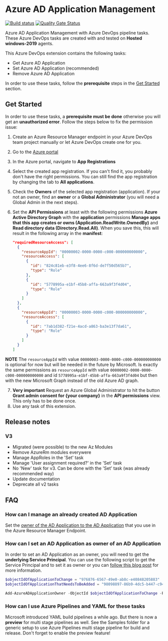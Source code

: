 # Azure AD Application Management

[![Build status](https://ralphjansen.visualstudio.com/AzureAdApplicationManagement/_apis/build/status/Vsts-Extension?branchName=master)](https://ralphjansen.visualstudio.com/AzureAdApplicationManagement/_build/latest?definitionId=12&branchName=master) [![Quality Gate Status](https://sonarcloud.io/api/project_badges/measure?project=LockTar_AzureAdApplicationManagement&metric=alert_status)](https://sonarcloud.io/dashboard?id=LockTar_AzureAdApplicationManagement)

Azure AD Application Management with Azure DevOps pipeline tasks. These Azure DevOps tasks are created with and tested on **Hosted windows-2019** agents.

This Azure DevOps extension contains the following tasks:

- Get Azure AD Application
- Set Azure AD Application (recommended)
- Remove Azure AD Application

In order to use these tasks, follow the **prerequisite** steps in the [Get Started](#get-started) section.

## Get Started

In order to use these tasks, a **prerequisite must be done** otherwise you will get an **unauthorized error**. Follow the steps below to fix the permission issue:

1. Create an Azure Resource Manager endpoint in your Azure DevOps team project manually or let Azure DevOps create one for you.
2. Go to the [Azure portal](https://portal.azure.com)
3. In the Azure portal, navigate to **App Registrations**
4. Select the created app registration. If you can't find it, you probably don't have the right permissions. You can still find the app registration by changing the tab to **All applications**.
5. Check the **Owners** of the selected app registration (application). If your not an owner, find an **owner** or a **Global Administrator** (you will need a Global Admin in the next steps).
6. Set the **API Permissions** at least with the following permissions **Azure Active Directory Graph** with the **application** permissions **Manage apps that this app creates or owns (Application.ReadWrite.OwnedBy)** and **Read directory data (Directory.Read.All)**. When you save this, this will result in the following array in the **manifest**:

    ```json
    "requiredResourceAccess": [
      {
        "resourceAppId": "00000002-0000-0000-c000-000000000000",
        "resourceAccess": [
          {
            "id": "824c81eb-e3f8-4ee6-8f6d-de7f50d565b7",
            "type": "Role"
          },
          {
            "id": "5778995a-e1bf-45b8-affa-663a9f3f4d04",
            "type": "Role"
          }
        ]
      },
      {
        "resourceAppId": "00000003-0000-0000-c000-000000000000",
        "resourceAccess": [
          {
            "id": "7ab1d382-f21e-4acd-a863-ba3e13f7da61",
            "type": "Role"
          }
        ]
      }
    ]
    ```

**NOTE** The `resourceAppId` with value `00000003-0000-0000-c000-000000000000` is optional for now but will be needed in the future by Microsoft. Is exactly the same permissions as `resourceAppId` with value `00000002-0000-0000-c000-000000000000` and id `5778995a-e1bf-45b8-affa-663a9f3f4d04` but then with the new Microsoft Graph instead of the old Azure AD graph.

7. **Very important** Request an Azure Global Administrator to hit the button **Grant admin consent for {your company}** in the **API permissions** view. This only has to be done once.
8. Use any task of this extension.

## Release notes

### V3

- Migrated (were possible) to the new Az Modules
- Remove AzureRm modules everywere
- Manage AppRoles in the 'Set' task
- Manage 'User assignment required?' in the 'Set' task
- No 'New' task for v3. Can be done with the 'Set' task (was already recommended way)
- Update documentation
- Deprecate all v2 tasks

## FAQ

### How can I manage an already created AD Application

Set the [owner of the AD Application to the AD Application](#How-can-I-set-an-AD-Application-as-owner-of-an-AD-Application) that you use in the Azure Resource Manager Endpoint.

### How can I set an AD Application as owner of an AD Application

In order to set an AD Application as an owner, you will need to get the **underlying Service Principal**. You can use the following script to get the Service Principal and to set it as owner or you can [follow this blog post](https://www.locktar.nl/programming/powershell/add-azure-ad-application-as-owner-of-another-ad-application) for more information.

```powershell
$objectIdOfApplicationToChange = "976876-6567-49e0-ab8c-e40848205883"
$objectIdOfApplicationThatNeedsToBeAdded = "98098897-86b9-4dc5-b447-c94138db3a61"

Add-AzureADApplicationOwner -ObjectId $objectIdOfApplicationToChange -RefObjectId (Get-AzureRmADApplication -ObjectId $objectIdOfApplicationThatNeedsToBeAdded | Get-AzureRmADServicePrincipal).Id
```

### How can I use Azure Pipelines and YAML for these tasks

Microsoft introduced YAML build pipelines a while ago. But there is now a **preview** for multi stage pipelines as well. See the Samples folder for a generic setup to use Azure Pipelines multi stage pipeline for build and release.
Don't forget to enable the preview feature!
